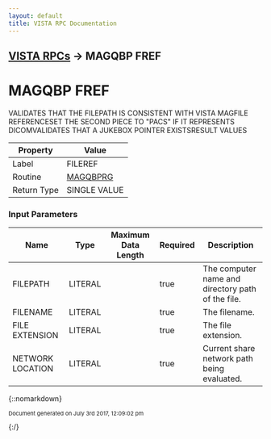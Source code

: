 ```yaml
---
layout: default
title: VISTA RPC Documentation
---
```


## [VISTA RPCs](TableOfContents) &#8594; MAGQBP FREF
# MAGQBP FREF

VALIDATES THAT THE FILEPATH IS CONSISTENT WITH VISTA MAGFILE REFERENCESET THE SECOND PIECE TO "PACS" IF IT REPRESENTS DICOMVALIDATES THAT A JUKEBOX POINTER EXISTSRESULT VALUES

Property | Value
--- | ---
Label | FILEREF
Routine | [MAGQBPRG](http://code.osehra.org/dox/Routine_MAGQBPRG_source.html)
Return Type | SINGLE VALUE


### Input Parameters

Name | Type | Maximum Data Length | Required | Description
--- | --- | --- | --- | ---
FILEPATH | LITERAL |  | true | The computer name and directory path of the file.
FILENAME | LITERAL |  | true | The filename.
FILE EXTENSION | LITERAL |  | true | The file extension.
NETWORK LOCATION | LITERAL |  | true | Current share network path being evaluated.



{::nomarkdown} <br/><p style="font-size: 11px">Document generated on July 3rd 2017, 12:09:02 pm</p>{:/}
